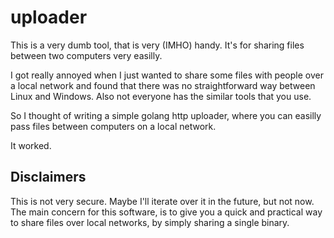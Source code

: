 # uploader

This is a very dumb tool, that is very (IMHO) handy. It's for sharing
files between two computers very easilly.

I got really annoyed when I just wanted to share some files with
people over a local network and found that there was no
straightforward way between Linux and Windows. Also not everyone has
the similar tools that you use.

So I thought of writing a simple golang http uploader, where you can
easilly pass files between computers on a local network.

It worked.

## Disclaimers

This is not very secure. Maybe I'll iterate over it in the future, but
not now. The main concern for this software, is to give you a quick
and practical way to share files over local networks, by simply
sharing a single binary.
